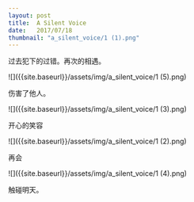 ```yaml
---
layout: post
title:  A Silent Voice
date:   2017/07/18
thumbnail: "a_silent_voice/1 (1).png"
---
```


过去犯下的过错。再次的相遇。

![]({{site.baseurl}}/assets/img/a_silent_voice/1 (5).png)

伤害了他人。

![]({{site.baseurl}}/assets/img/a_silent_voice/1 (3).png)

开心的笑容

![]({{site.baseurl}}/assets/img/a_silent_voice/1 (2).png)

再会

![]({{site.baseurl}}/assets/img/a_silent_voice/1 (4).png)

触碰明天。